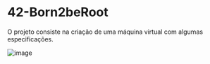 <h1>42-Born2beRoot</h1>

<p> O projeto consiste na criação de uma máquina virtual com algumas especificações. <br>

![image](https://user-images.githubusercontent.com/90937264/188044138-019f3be8-2b6a-46ee-9875-f4890ffd8d82.png)
